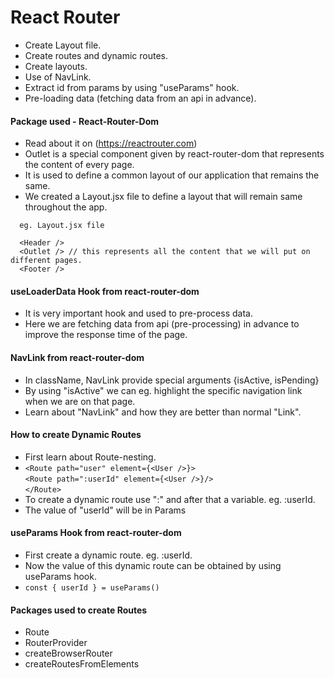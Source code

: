 # React Router

- Create Layout file.
- Create routes and dynamic routes.
- Create layouts.
- Use of NavLink.
- Extract id from params by using "useParams" hook.
- Pre-loading data (fetching data from an api in advance).

#### Package used - React-Router-Dom

- Read about it on (https://reactrouter.com)
- Outlet is a special component given by react-router-dom that represents the content of every page.
- It is used to define a common layout of our application that remains the same.
- We created a Layout.jsx file to define a layout that will remain same throughout the app.

```
  eg. Layout.jsx file

  <Header />
  <Outlet /> // this represents all the content that we will put on different pages.
  <Footer />
```

#### useLoaderData Hook from react-router-dom

- It is very important hook and used to pre-process data.
- Here we are fetching data from api (pre-processing) in advance to improve the response time of the page.

#### NavLink from react-router-dom

- In className, NavLink provide special arguments {isActive, isPending}
- By using "isActive" we can eg. highlight the specific navigation link when we are on that page.
- Learn about "NavLink" and how they are better than normal "Link".

#### How to create Dynamic Routes

- First learn about Route-nesting.
- `<Route path="user" element={<User />}>`  
   `<Route path=":userId" element={<User />}/>`  
  `</Route>`
- To create a dynamic route use ":" and after that a variable. eg. :userId.
- The value of "userId" will be in Params

#### useParams Hook from react-router-dom

- First create a dynamic route. eg. :userId.
- Now the value of this dynamic route can be obtained by using useParams hook.
- `const { userId } = useParams()`

#### Packages used to create Routes

- Route
- RouterProvider
- createBrowserRouter
- createRoutesFromElements
